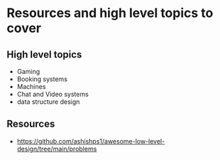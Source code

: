 # Resources and high level topics to cover


## High level topics
- Gaming
- Booking systems
- Machines
- Chat and Video systems
- data structure design

 ## Resources
 - https://github.com/ashishps1/awesome-low-level-design/tree/main/problems
